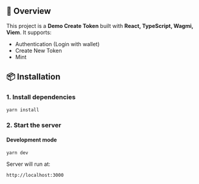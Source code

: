 ## 🚀 Overview

This project is a **Demo Create Token** built with **React, TypeScript, Wagmi, Viem**. It supports:

- Authentication (Login with wallet)
- Create New Token
- Mint

## 📦 Installation

### **1. Install dependencies**

```sh
yarn install
```

### **2. Start the server**

#### **Development mode**

```sh
yarn dev
```

Server will run at:

```
http://localhost:3000
```

